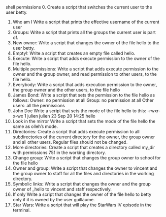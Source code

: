 shell permissions
0. Create a script that switches the current user to the user betty.
1. Who am I Write a script that prints the effective username of the current user
2. Groups: Write a script that prints all the groups the current user is part of.
3. New owner: Write a script that changes the owner of the file hello to the user betty.
4. Empty!: Write a script that creates an empty file called hello.
5. Execute: Write a script that adds execute permission to the owner of the file hello.
6. Multiple permissions: Write a script that adds execute permission to the owner and the group owner, and read permission to other users, to the file hello.
7. Everybody: Write a script that adds execution permission to the owner, the group owner and the other users, to the file hello
8. James Bond: Write a script that sets the permission to the file hello as follows:
Owner: no permission at all
Group: no permission at all
Other users: all the permissions
9. John Doe Write a script that sets the mode of the file hello to this:
-rwxr-x-wx 1 julien julien 23 Sep 20 14:25 hello
10. Look in the mirror Write a script that sets the mode of the file hello the same as olleh’s mode.
11. Directories: Create a script that adds execute permission to all subdirectories of the current directory for the owner, the group owner and all other users. Regular files should not be changed.
12. More directories: Create a script that creates a directory called my_dir with permissions 751 in the working directory.
13.  Change group: Write a script that changes the group owner to school for the file hello
14. Owner and group: Write a script that changes the owner to vincent and the group owner to staff for all the files and directories in the working directory.
15.  Symbolic links: Write a script that changes the owner and the group owner of _hello to vincent and staff respectively.
16. If only Write a script that changes the owner of the file hello to betty only if it is owned by the user guillaume.
17. Star Wars: Write a script that will play the StarWars IV episode in the terminal. 
